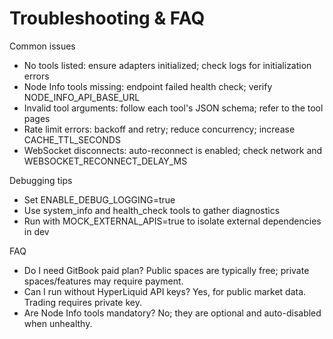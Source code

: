 # Troubleshooting & FAQ

Common issues

- No tools listed: ensure adapters initialized; check logs for initialization errors
- Node Info tools missing: endpoint failed health check; verify NODE_INFO_API_BASE_URL
- Invalid tool arguments: follow each tool's JSON schema; refer to the tool pages
- Rate limit errors: backoff and retry; reduce concurrency; increase CACHE_TTL_SECONDS
- WebSocket disconnects: auto-reconnect is enabled; check network and WEBSOCKET_RECONNECT_DELAY_MS

Debugging tips

- Set ENABLE_DEBUG_LOGGING=true
- Use system_info and health_check tools to gather diagnostics
- Run with MOCK_EXTERNAL_APIS=true to isolate external dependencies in dev

FAQ

- Do I need GitBook paid plan? Public spaces are typically free; private spaces/features may require payment.
- Can I run without HyperLiquid API keys? Yes, for public market data. Trading requires private key.
- Are Node Info tools mandatory? No; they are optional and auto-disabled when unhealthy.

